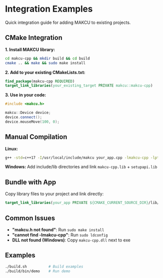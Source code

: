 # Integration Examples

Quick integration guide for adding MAKCU to existing projects.

## CMake Integration

**1. Install MAKCU library:**
```bash
cd makcu-cpp && mkdir build && cd build
cmake .. && make && sudo make install
```

**2. Add to your existing CMakeLists.txt:**
```cmake
find_package(makcu-cpp REQUIRED)
target_link_libraries(your_existing_target PRIVATE makcu::makcu-cpp)
```

**3. Use in your code:**
```cpp
#include <makcu.h>

makcu::Device device;
device.connect();
device.mouseMove(100, 0);
```

## Manual Compilation

**Linux:**
```bash
g++ -std=c++17 -I/usr/local/include/makcu your_app.cpp -lmakcu-cpp -lpthread -ludev
```

**Windows:** Add include/lib directories and link `makcu-cpp.lib` + `setupapi.lib`

## Bundle with App

Copy library files to your project and link directly:
```cmake
target_link_libraries(your_app PRIVATE ${CMAKE_CURRENT_SOURCE_DIR}/lib/libmakcu-cpp.so)
```

## Common Issues

- **"makcu.h not found"**: Run `sudo make install` 
- **"cannot find -lmakcu-cpp"**: Run `sudo ldconfig`
- **DLL not found (Windows)**: Copy `makcu-cpp.dll` next to exe

## Examples

```bash
./build.sh          # Build examples  
./build/bin/demo    # Run demo
```
